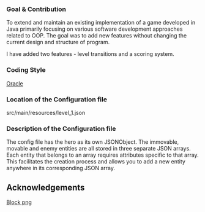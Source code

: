 ### Goal & Contribution
To extend and maintain an existing implementation of a game developed in Java primarily
focusing on various software development approaches related to OOP. The goal 
was to add new features without changing the current design and structure of 
program.

I have added two features - level transitions and a scoring system.

### Coding Style
<a href="https://oracle.com/technetwork/java/codeconventions-150003.pdf">Oracle</a>

### Location of the Configuration file
src/main/resources/level_1.json

### Description of the Configuration file
The config file has the hero as its own JSONObject.
The immovable, movable and enemy entities are all stored in
three separate JSON arrays. Each entity that belongs to an
array requires attributes specific to that array. This facilitates
the creation process and allows you to add a new entity anywhere in
its corresponding JSON array.

## Acknowledgements
<a href="https://opengameart.org/content/top-down-2d-metal-box">Block png</a><br>
